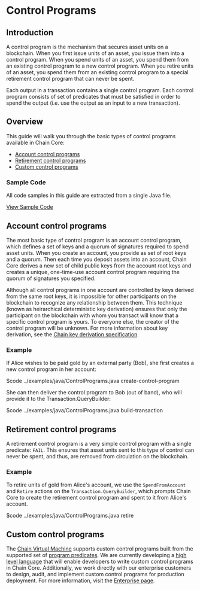 # Control Programs

## Introduction

A control program is the mechanism that secures asset units on a blockchain. When you first issue units of an asset, you issue them into a control program. When you spend units of an asset, you spend them from an existing control program to a new control program. When you retire units of an asset, you spend them from an existing control program to a special retirement control program that can never be spent.

Each output in a transaction contains a single control program. Each control program consists of set of predicates that must be satisfied in order to spend the output (i.e. use the output as an input to a new transaction).

## Overview

This guide will walk you through the basic types of control programs available in Chain Core:

* [Account control programs](#account-control-programs)
* [Retirement control programs](#retirement-control-programs)
* [Custom control programs](#custom-control-programs)

### Sample Code

All code samples in this guide are extracted from a single Java file.

<a href="../examples/java/ControlPrograms.java" class="downloadBtn btn success" target="\_blank">View Sample Code</a>

## Account control programs

The most basic type of control program is an account control program, which defines a set of keys and a quorum of signatures required to spend asset units. When you create an account, you provide as set of root keys and a quorum. Then each time you deposit assets into an account, Chain Core derives a new set of child public keys from the account root keys and creates a unique, one-time-use account control program requiring the quorum of signatures you specified.

Although all control programs in one account are controlled by keys derived from the same root keys, it is impossible for other participants on the blockchain to recognize any relationship between them. This technique (known as heirarchical deterministic key derivation) ensures that only the participant on the blockchain with whom you transact will know that a specific control program is yours. To everyone else, the creator of the control program will be unknown. For more information about key derivation, see the [Chain key derivation specification](../../protocol/specifications/chainkd.md).

### Example

If Alice wishes to be paid gold by an external party (Bob), she first creates a new control program in her account:

$code ../examples/java/ControlPrograms.java create-control-program

She can then deliver the control program to Bob (out of band), who will provide it to the Transaction.QueryBuilder:

$code ../examples/java/ControlPrograms.java build-transaction

## Retirement control programs

A retirement control program is a very simple control program with a single predicate: `FAIL`. This ensures that asset units sent to this type of control can never be spent, and thus, are removed from circulation on the blockchain.

### Example

To retire units of gold from Alice's account, we use the `SpendFromAccount` and `Retire` actions on the `Transaction.QueryBuilder`, which prompts Chain Core to create the retirement control program and spent to it from Alice's account.

$code ../examples/java/ControlPrograms.java retire

## Custom control programs

The [Chain Virtual Machine](../../protocol/specifications/vm1.md) supports custom control programs built from the supported set of [program predicates](../../protocol/papers/blockchain-programs.md#predicates). We are
currently developing a [high level language](../../protocol/papers/blockchain-programs.md#ivy) that will enable developers to write custom control programs in Chain Core. Additionally, we work directly with our enterprise customers to design, audit, and implement custom control programs for production deployment. For more information, visit the [Enterprise page](https://chain.com/enterprise).
